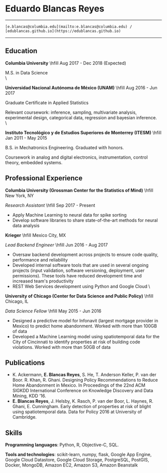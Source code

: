 
Eduardo Blancas Reyes
=====================

------------------------------------------------------------------------------
    [e.blancas@columbia.edu](mailto:e.blancas@columbia.edu) / [edublancas.github.io](https://edublancas.github.io)
------------------------------------------------------------------------------

Education
---------

**Columbia University** \hfill  Aug 2017 - Dec 2018 (Expected)

M.S. in Data Science
\
\

**Universidad Nacional Autónoma de México (UNAM)** \hfill Aug 2016 - Jun 2017

Graduate Certificate in Applied Statistics 

Relevant coursework: inference, sampling, multivariate analysis, experimental design, categorical data, regression and bayesian inference.
\
\

**Instituto Tecnológico y de Estudios Superiores de Monterrey (ITESM)** \hfill Jan 2011 - May 2015

B.S. in Mechatronics Engineering. Graduated with honors.

Coursework in analog and digital electronics, instrumentation, control theory, embedded systems.

Professional Experience
-----------------------

**Columbia University (Grossman Center for the Statistics of Mind)** \hfill New York, NY

*Research Assistant* \hfill Sep 2017 - Present

* Apply Machine Learning to neural data for spike sorting
* Develop software libraries to share state-of-the-art methods for neural data analysis

**Krieger** \hfill Mexico City, MX

*Lead Backend Engineer* \hfill Jun 2016 - Aug 2017

* Oversaw backend development across projects to ensure code quality, performance and reliability
* Developed internal software tools that are used in several ongoing projects (input validation, software versioning, deployment, user permissions). These tools have reduced development time and increased team's productivity
* REST Web Services development using Python and Google Cloud
\

**University of Chicago (Center for Data Science and Public Policy)** \hfill Chicago, IL

*Data Science Fellow* \hfill May 2015 - Jun 2016

* Designed a predictive model for Infonavit (largest mortgage provider in Mexico) to predict home abandonment. Worked with more than 100GB of data
* Developed a Machine Learning model using spatiotemporal data for the City of Cincinnati to identify properties at risk of building code violations. Worked with more than 50GB of data

Publications
------------

-   K. Ackermann, **E. Blancas Reyes**, S. He, T. Anderson Keller, P. van der Boor. R. Khan, R. Ghani. Designing Policy Recommendations to Reduce Home Abandonment in Mexico. In Proceedings of the 22nd ACM SIGKDD International Conference on Knowledge Discovery and Data Mining, KDD ’16.
-   **E. Blancas Reyes**, J. Helsby, K. Rasch, P. van der Boor, L. Haynes, R. Ghani, E. Cunningham. Early detection of properties at risk of blight using spatiotemporal data. Data for Policy 2016 at University of Cambridge.

Skills
------

**Programming languages**: Python, R, Objective-C, SQL.

**Tools and technologies**: scikit-learn, numpy, flask, Google App Engine, Google Cloud Datastore, Google Cloud Storage, PostgreSQL, PostGIS, Docker, MongoDB, Amazon EC2, Amazon S3, Amazon Beanstalk
